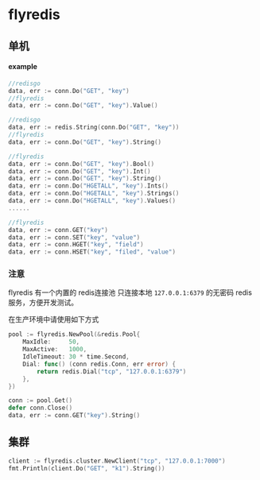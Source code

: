 # flyredis
## 单机
#### example

```go
//redisgo
data, err := conn.Do("GET", "key")
//flyredis
data, err := conn.Do("GET", "key").Value()
```
```go
//redisgo
data, err := redis.String(conn.Do("GET", "key"))
//flyredis
data, err := conn.Do("GET", "key").String()
```

```go
//flyredis
data, err := conn.Do("GET", "key").Bool()
data, err := conn.Do("GET", "key").Int()
data, err := conn.Do("GET", "key").String()
data, err := conn.Do("HGETALL", "key").Ints()
data, err := conn.Do("HGETALL", "key").Strings()
data, err := conn.Do("HGETALL", "key").Values()
......
```

```go
//flyredis
data, err := conn.GET("key")
data, err := conn.SET("key", "value")
data, err := conn.HGET("key", "field")
data, err := conn.HSET("key", "filed", "value")
```

### 注意
flyredis 有一个内置的 redis连接池 只连接本地 `127.0.0.1:6379` 的无密码 redis 服务，方便开发测试。

在生产环境中请使用如下方式
```go
pool := flyredis.NewPool(&redis.Pool{
    MaxIdle:     50,
    MaxActive:   1000,
    IdleTimeout: 30 * time.Second,
    Dial: func() (conn redis.Conn, err error) {
        return redis.Dial("tcp", "127.0.0.1:6379")
    },
})
```
```go
conn := pool.Get()
defer conn.Close()
data, err := conn.GET("key").String()
```

## 集群
```go
client := flyredis.cluster.NewClient("tcp", "127.0.0.1:7000")
fmt.Println(client.Do("GET", "k1").String())
```